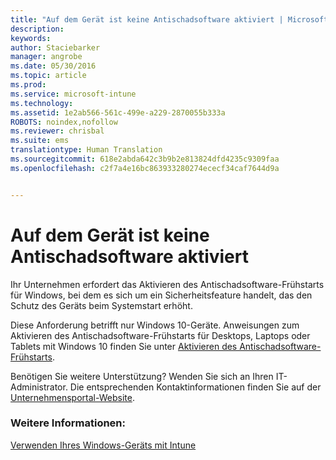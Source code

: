 ```yaml
---
title: "Auf dem Gerät ist keine Antischadsoftware aktiviert | Microsoft Intune"
description: 
keywords: 
author: Staciebarker
manager: angrobe
ms.date: 05/30/2016
ms.topic: article
ms.prod: 
ms.service: microsoft-intune
ms.technology: 
ms.assetid: 1e2ab566-561c-499e-a229-2870055b333a
ROBOTS: noindex,nofollow
ms.reviewer: chrisbal
ms.suite: ems
translationtype: Human Translation
ms.sourcegitcommit: 618e2abda642c3b9b2e813824dfd4235c9309faa
ms.openlocfilehash: c2f7a4e16bc863933280274ececf34caf7644d9a


---
```



# Auf dem Gerät ist keine Antischadsoftware aktiviert

Ihr Unternehmen erfordert das Aktivieren des Antischadsoftware-Frühstarts für Windows, bei dem es sich um ein Sicherheitsfeature handelt, das den Schutz des Geräts beim Systemstart erhöht.

Diese Anforderung betrifft nur Windows 10-Geräte. Anweisungen zum Aktivieren des Antischadsoftware-Frühstarts für Desktops, Laptops oder Tablets mit Windows 10 finden Sie unter [Aktivieren des Antischadsoftware-Frühstarts](https://gallery.technet.microsoft.com/How-to-turn-on-Early-84552ec5).

Benötigen Sie weitere Unterstützung? Wenden Sie sich an Ihren IT-Administrator. Die entsprechenden Kontaktinformationen finden Sie auf der [Unternehmensportal-Website](http://portal.manage.microsoft.com).

### Weitere Informationen:
[Verwenden Ihres Windows-Geräts mit Intune](using-your-windows-device-with-intune.md)



<!--HONumber=Jul16_HO4-->


